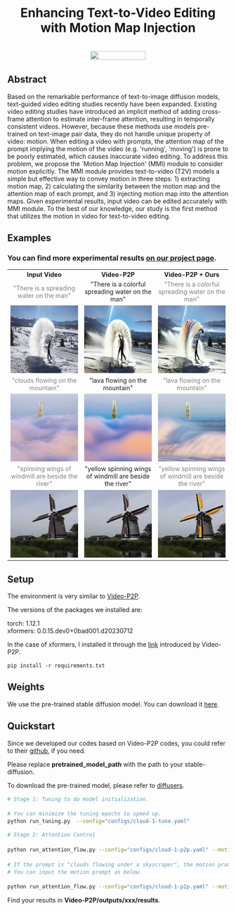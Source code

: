 <div align="center">

<h1>Enhancing Text-to-Video Editing with Motion Map Injection</h1>


<br>

<image src="results/figure-1.jpg" width='50%' height='50%' />
<br>

</div>

## Abstract
Based on the remarkable performance of text-to-image diffusion models, text-guided video editing studies recently have been expanded. Existing video editing studies have introduced an implicit method of adding cross-frame attention to estimate inter-frame attention, resulting in temporally consistent videos.
However, because these methods use models pre-trained on text-image pair data, they do not handle unique property of video: motion. When editing a video with prompts, the attention map of the prompt implying the motion of the video (e.g. 'running', 'moving') is prone to be poorly estimated, which causes inaccurate video editing. To address this problem, we propose the `Motion Map Injection' (MMI) module to consider motion explicitly. The MMI module provides text-to-video (T2V) models a simple but effective way to convey motion in three steps: 1) extracting motion map, 2) calculating the similarity between the motion map and the attention map of each prompt, and 3) injecting motion map into the attention maps. Given experimental results, input video can be edited accurately with MMI module. To the best of our knowledge, our study is the first method that utilizes the motion in video for text-to-video editing.


## Examples
### You can find more experimental results [on our project page](https://currycurry915.github.io/MMI/).

<table class="center">
<tr>
  <td align="center" ><b>Input Video</b></td>
  <td align="center" ><b>Video-P2P</b></td>
  <td align="center" ><b>Video-P2P + Ours</b></td>
</tr>

 <tr>
  <td align="center" width=25% style="text-align:center;color:gray;">"There is a spreading water on the man"</td>
  <td align="center" width=25% style="text-align:center;">"There is a colorful spreading water on the man"</td>
  <td align="center" width=25% style="text-align:center;color:gray;">"There is a colorful spreading water on the man"</td>
</tr>

<tr>
  <td align="center" style colspan="1"><img src="results/colorful_water_input.gif" loop=infinite></td>
  <td align="center" style colspan="1"><img src="results/colorful_water_ori.gif"></td>
  <td align="center" style colspan="1"><img src="results/colorful_water_MMI.gif"></td>
</tr>


<tr>
  <td align="center" width=25% style="text-align:center;color:gray;">"clouds flowing on the mountain"</td>
  <td align="center" width=25% style="text-align:center;">"lava flowing on the mountain"</td>
  <td align="center" width=25% style="text-align:center;color:gray;">"lava flowing on the mountain"</td>
</tr>

<tr>
  <td align="center" style colspan="1"><img src="results/clouds_waves_input.gif"></td>
  <td align="center" style colspan="1"><img src="results/clouds_waves_ori.gif"></td>
  <td align="center" style colspan="1"><img src="results/clouds_waves_MMI.gif"></td>       
</tr>

<tr>
  <td align="center" width=25% style="text-align:center;color:gray;">"spinning wings of windmill are beside the river"</td>
  <td align="center" width=25% style="text-align:center;">"yellow spinning wings of windmill are beside the river"</td>
  <td align="center" width=25% style="text-align:center;color:gray;">"yellow spinning wings of windmill are beside the river"</td>
</tr>

<tr>
  <td align="center" style colspan="1"><img src="results/yellow_windmill_input.gif"></td>
  <td align="center" style colspan="1"><img src="results/yellow_windmill_ori.gif"></td>
  <td align="center" style colspan="1"><img src="results/yellow_windmill_MMI.gif"></td>       
</tr>
</table>



## Setup

The environment is very similar to [Video-P2P](https://github.com/ShaoTengLiu/Video-P2P).

The versions of the packages we installed are:

torch: 1.12.1 \
xformers: 0.0.15.dev0+0bad001.d20230712

In the case of xformers, I installed it through the [link](https://github.com/bryandlee/Tune-A-Video/issues/4) introduced by Video-P2P.

```shell
pip install -r requirements.txt
```


## Weights

We use the pre-trained stable diffusion model. You can download it [here](https://huggingface.co/runwayml/stable-diffusion-v1-5). 


## Quickstart

Since we developed our codes based on Video-P2P codes, you could refer to their [github](https://github.com/ShaoTengLiu/Video-P2P), if you need.

Please replace **pretrained_model_path** with the path to your stable-diffusion.

To download the pre-trained model, please refer to [diffusers](https://github.com/huggingface/diffusers).


``` bash
# Stage 1: Tuning to do model initialization.

# You can minimize the tuning epochs to speed up.
python run_tuning.py  --config="configs/cloud-1-tune.yaml"
```

``` bash
# Stage 2: Attention Control

python run_attention_flow.py --config="configs/cloud-1-p2p.yaml" --motion_prompt "Please enter motion prompt"

# If the prompt is "clouds flowing under a skyscraper", the motion prompt is "flowing".
# You can input the motion prompt as below.

python run_attention_flow.py --config="configs/cloud-1-p2p.yaml" --motion_prompt "flowing"
```

Find your results in **Video-P2P/outputs/xxx/results**.
